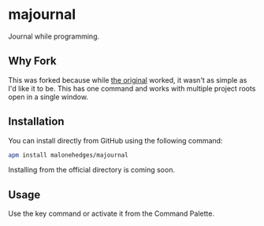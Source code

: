 # majournal

Journal while programming.

## Why Fork

This was forked because while [the original](https://github.com/groktools/journal) worked, it wasn't as simple as I'd like it to be. This has one command and works with multiple project roots open in a single window.

## Installation

You can install directly from GitHub using the following command:

```sh
apm install malonehedges/majournal
```

Installing from the official directory is coming soon.

## Usage

Use the key command or activate it from the Command Palette.
